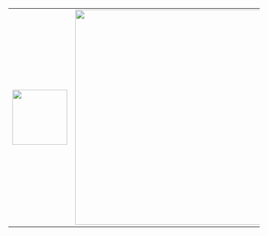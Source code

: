 

<table>
  <tr>
    <td>
      <img width="110" src="https://media.giphy.com/media/3oEjHECc1GftirnHZm/giphy.gif"/>
    </td>
    <td>
      <img width="430" src="https://github-readme-stats.vercel.app/api/top-langs/?username=bknds&hide_title=true&hide_border=true&layout=compact&langs_count=6&theme=dracula" />
    </td>
    <td>
      <img src="https://github-readme-stats.vercel.app/api?username=bknds&hide_title=true&hide_border=true&show_icons=trueline_height=12&theme=dracula" />     </td>
  </tr>

</table>

